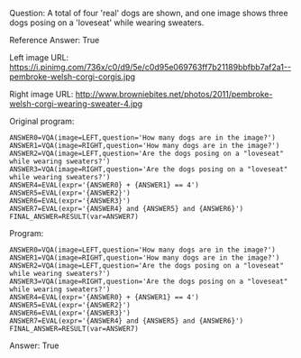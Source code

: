 Question: A total of four 'real' dogs are shown, and one image shows three dogs posing on a 'loveseat' while wearing sweaters.

Reference Answer: True

Left image URL: https://i.pinimg.com/736x/c0/d9/5e/c0d95e069763ff7b21189bbfbb7af2a1--pembroke-welsh-corgi-corgis.jpg

Right image URL: http://www.browniebites.net/photos/2011/pembroke-welsh-corgi-wearing-sweater-4.jpg

Original program:

```
ANSWER0=VQA(image=LEFT,question='How many dogs are in the image?')
ANSWER1=VQA(image=RIGHT,question='How many dogs are in the image?')
ANSWER2=VQA(image=LEFT,question='Are the dogs posing on a "loveseat" while wearing sweaters?')
ANSWER3=VQA(image=RIGHT,question='Are the dogs posing on a "loveseat" while wearing sweaters?')
ANSWER4=EVAL(expr='{ANSWER0} + {ANSWER1} == 4')
ANSWER5=EVAL(expr='{ANSWER2}')
ANSWER6=EVAL(expr='{ANSWER3}')
ANSWER7=EVAL(expr='{ANSWER4} and {ANSWER5} and {ANSWER6}')
FINAL_ANSWER=RESULT(var=ANSWER7)
```
Program:

```
ANSWER0=VQA(image=LEFT,question='How many dogs are in the image?')
ANSWER1=VQA(image=RIGHT,question='How many dogs are in the image?')
ANSWER2=VQA(image=LEFT,question='Are the dogs posing on a "loveseat" while wearing sweaters?')
ANSWER3=VQA(image=RIGHT,question='Are the dogs posing on a "loveseat" while wearing sweaters?')
ANSWER4=EVAL(expr='{ANSWER0} + {ANSWER1} == 4')
ANSWER5=EVAL(expr='{ANSWER2}')
ANSWER6=EVAL(expr='{ANSWER3}')
ANSWER7=EVAL(expr='{ANSWER4} and {ANSWER5} and {ANSWER6}')
FINAL_ANSWER=RESULT(var=ANSWER7)
```
Answer: True

